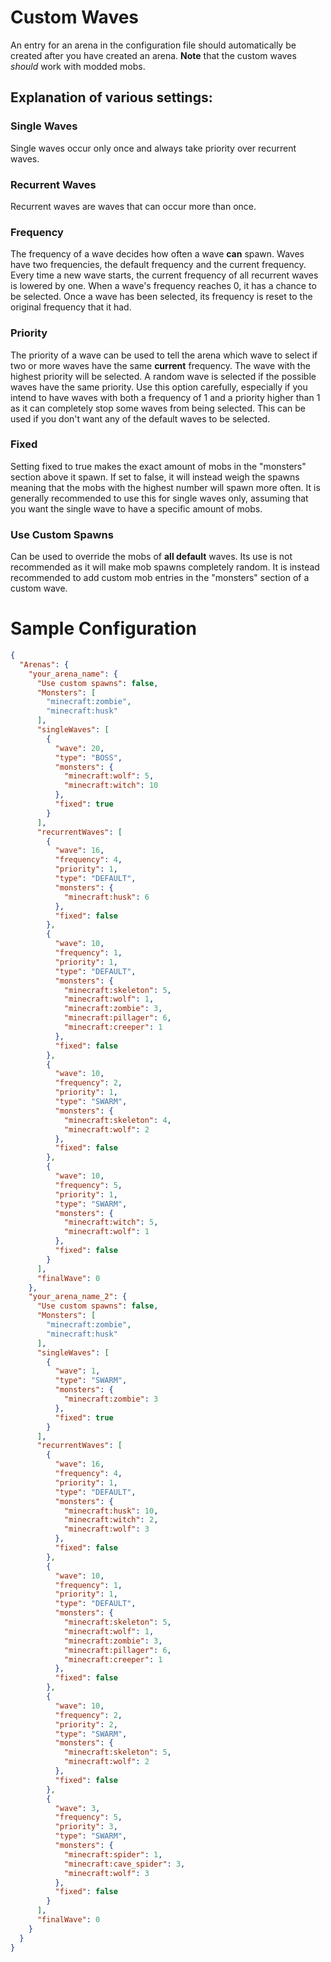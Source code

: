 # Custom Waves

An entry for an arena in the configuration file should automatically be created after you have created an arena.
 **Note** that the custom waves _should_ work with modded mobs.
## Explanation of various settings:

### Single Waves
Single waves occur only once and always take priority over recurrent waves. 

### Recurrent Waves
Recurrent waves are waves that can occur more than once.

### Frequency
The frequency of a wave decides how often a wave **can** spawn. Waves have two frequencies, the default frequency and the current frequency. Every time a new wave starts, the current frequency of all recurrent waves is lowered by one. When a wave's frequency reaches 0, it has a chance to be selected. Once a wave has been selected, its frequency is reset to the original frequency that it had.

### Priority
The priority of a wave can be used to tell the arena which wave to select if two or more waves have the same **current** frequency. The wave with the highest priority will be selected. A random wave is selected if the possible waves have the same priority. Use this option carefully, especially if you intend to have waves with both a frequency of 1 and a priority higher than 1 as it can completely stop some waves from being selected. This can be used if you don't want any of the default waves to be selected.

### Fixed
Setting fixed to true makes the exact amount of mobs in the "monsters" section above it spawn. If set to false, it will instead weigh the spawns meaning that the mobs with the highest number will spawn more often. It is generally recommended to use this for single waves only, assuming that you want the single wave to have a specific amount of mobs.

### Use Custom Spawns
Can be used to override the mobs of **all default** waves. Its use is not recommended as it will make mob spawns completely random. It is instead recommended to add custom mob entries in the "monsters" section of a custom wave.

# Sample Configuration

```json
{
  "Arenas": {
    "your_arena_name": {
      "Use custom spawns": false,
      "Monsters": [
        "minecraft:zombie",
        "minecraft:husk"
      ],
      "singleWaves": [
        {
          "wave": 20,
          "type": "BOSS",
          "monsters": {
            "minecraft:wolf": 5,
            "minecraft:witch": 10
          },
          "fixed": true
        }
      ],
      "recurrentWaves": [
        {
          "wave": 16,
          "frequency": 4,
          "priority": 1,
          "type": "DEFAULT",
          "monsters": {
            "minecraft:husk": 6
          },
          "fixed": false
        },
        {
          "wave": 10,
          "frequency": 1,
          "priority": 1,
          "type": "DEFAULT",
          "monsters": {
            "minecraft:skeleton": 5,
            "minecraft:wolf": 1,
            "minecraft:zombie": 3,
            "minecraft:pillager": 6,
            "minecraft:creeper": 1
          },
          "fixed": false
        },
        {
          "wave": 10,
          "frequency": 2,
          "priority": 1,
          "type": "SWARM",
          "monsters": {
            "minecraft:skeleton": 4,
            "minecraft:wolf": 2
          },
          "fixed": false
        },
        {
          "wave": 10,
          "frequency": 5,
          "priority": 1,
          "type": "SWARM",
          "monsters": {
            "minecraft:witch": 5,
            "minecraft:wolf": 1
          },
          "fixed": false
        }
      ],
      "finalWave": 0
    },
    "your_arena_name_2": {
      "Use custom spawns": false,
      "Monsters": [
        "minecraft:zombie",
        "minecraft:husk"
      ],
      "singleWaves": [
        {
          "wave": 1,
          "type": "SWARM",
          "monsters": {
            "minecraft:zombie": 3
          },
          "fixed": true
        }
      ],
      "recurrentWaves": [
        {
          "wave": 16,
          "frequency": 4,
          "priority": 1,
          "type": "DEFAULT",
          "monsters": {
            "minecraft:husk": 10,
            "minecraft:witch": 2,
            "minecraft:wolf": 3
          },
          "fixed": false
        },
        {
          "wave": 10,
          "frequency": 1,
          "priority": 1,
          "type": "DEFAULT",
          "monsters": {
            "minecraft:skeleton": 5,
            "minecraft:wolf": 1,
            "minecraft:zombie": 3,
            "minecraft:pillager": 6,
            "minecraft:creeper": 1
          },
          "fixed": false
        },
        {
          "wave": 10,
          "frequency": 2,
          "priority": 2,
          "type": "SWARM",
          "monsters": {
            "minecraft:skeleton": 5,
            "minecraft:wolf": 2
          },
          "fixed": false
        },
        {
          "wave": 3,
          "frequency": 5,
          "priority": 3,
          "type": "SWARM",
          "monsters": {
            "minecraft:spider": 1,
            "minecraft:cave_spider": 3,
            "minecraft:wolf": 3
          },
          "fixed": false
        }
      ],
      "finalWave": 0
    }
  }
}
```